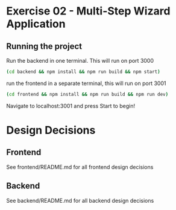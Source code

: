 # Exercise 02 - Multi-Step Wizard Application

## Running the project
Run the backend in one terminal. This will run on port 3000
```bash
(cd backend && npm install && npm run build && npm start)
```

run the frontend in a separate terminal, this will run on port 3001
```bash
(cd frontend && npm install && npm run build && npm run dev)
```

Navigate to localhost:3001 and press Start to begin!

# Design Decisions

## Frontend
See frontend/README.md for all frontend design decisions

## Backend
See backend/README.md for all backend design decisions